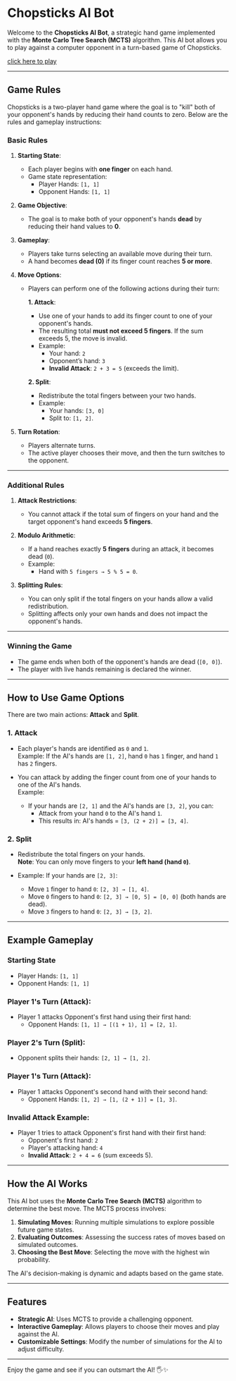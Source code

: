 # Chopsticks AI Bot

Welcome to the **Chopsticks AI Bot**, a strategic hand game implemented with the **Monte Carlo Tree Search (MCTS)** algorithm. This AI bot allows you to play against a computer opponent in a turn-based game of Chopsticks.

[click here to play](https://makrand999.github.io/Chopstick-bot/)

---

## **Game Rules**

Chopsticks is a two-player hand game where the goal is to "kill" both of your opponent's hands by reducing their hand counts to zero. Below are the rules and gameplay instructions:

### **Basic Rules**

1. **Starting State**:
   - Each player begins with **one finger** on each hand.
   - Game state representation:
     - Player Hands: `[1, 1]`
     - Opponent Hands: `[1, 1]`

2. **Game Objective**:
   - The goal is to make both of your opponent's hands **dead** by reducing their hand values to **0**.

3. **Gameplay**:
   - Players take turns selecting an available move during their turn.
   - A hand becomes **dead (0)** if its finger count reaches **5 or more**.

4. **Move Options**:
   - Players can perform one of the following actions during their turn:

     **1. Attack**:  
     - Use one of your hands to add its finger count to one of your opponent's hands.
     - The resulting total **must not exceed 5 fingers**. If the sum exceeds 5, the move is invalid.
     - Example:
       - Your hand: `2`
       - Opponent’s hand: `3`
       - **Invalid Attack**: `2 + 3 = 5` (exceeds the limit).

     **2. Split**:  
     - Redistribute the total fingers between your two hands.
     - Example:
       - Your hands: `[3, 0]`
       - Split to: `[1, 2]`.

5. **Turn Rotation**:
   - Players alternate turns.
   - The active player chooses their move, and then the turn switches to the opponent.

---

### **Additional Rules**

1. **Attack Restrictions**:
   - You cannot attack if the total sum of fingers on your hand and the target opponent's hand exceeds **5 fingers**.

2. **Modulo Arithmetic**:
   - If a hand reaches exactly **5 fingers** during an attack, it becomes dead (`0`).
   - Example:
     - Hand with `5 fingers → 5 % 5 = 0`.

3. **Splitting Rules**:
   - You can only split if the total fingers on your hands allow a valid redistribution.
   - Splitting affects only your own hands and does not impact the opponent's hands.

---

### **Winning the Game**
- The game ends when both of the opponent's hands are dead (`[0, 0]`).
- The player with live hands remaining is declared the winner.

---

## **How to Use Game Options**

There are two main actions: **Attack** and **Split**.

### **1. Attack**
- Each player's hands are identified as `0` and `1`.  
  Example: If the AI's hands are `[1, 2]`, hand `0` has `1` finger, and hand `1` has `2` fingers.

- You can attack by adding the finger count from one of your hands to one of the AI's hands.  
  Example:  
  - If your hands are `[2, 1]` and the AI's hands are `[3, 2]`, you can:
    - Attack from your hand `0` to the AI's hand `1`.
    - This results in: AI's hands = `[3, (2 + 2)] = [3, 4]`.

### **2. Split**
- Redistribute the total fingers on your hands.  
  **Note**: You can only move fingers to your **left hand (hand `0`)**.

- Example: If your hands are `[2, 3]`:
  - Move `1` finger to hand `0`: `[2, 3] → [1, 4]`.
  - Move `0` fingers to hand `0`: `[2, 3] → [0, 5] = [0, 0]` (both hands are dead).
  - Move `3` fingers to hand `0`: `[2, 3] → [3, 2]`.

---

## **Example Gameplay**

### **Starting State**
- Player Hands: `[1, 1]`
- Opponent Hands: `[1, 1]`

### **Player 1's Turn (Attack)**:
- Player 1 attacks Opponent's first hand using their first hand:
  - Opponent Hands: `[1, 1] → [(1 + 1), 1] = [2, 1]`.

### **Player 2's Turn (Split)**:
- Opponent splits their hands: `[2, 1] → [1, 2]`.

### **Player 1's Turn (Attack)**:
- Player 1 attacks Opponent's second hand with their second hand:
  - Opponent Hands: `[1, 2] → [1, (2 + 1)] = [1, 3]`.

### **Invalid Attack Example**:
- Player 1 tries to attack Opponent's first hand with their first hand:
  - Opponent's first hand: `2`
  - Player's attacking hand: `4`
  - **Invalid Attack**: `2 + 4 = 6` (sum exceeds 5).

---

## **How the AI Works**

This AI bot uses the **Monte Carlo Tree Search (MCTS)** algorithm to determine the best move. The MCTS process involves:

1. **Simulating Moves**: Running multiple simulations to explore possible future game states.
2. **Evaluating Outcomes**: Assessing the success rates of moves based on simulated outcomes.
3. **Choosing the Best Move**: Selecting the move with the highest win probability.

The AI's decision-making is dynamic and adapts based on the game state.

---

## **Features**
- **Strategic AI**: Uses MCTS to provide a challenging opponent.
- **Interactive Gameplay**: Allows players to choose their moves and play against the AI.
- **Customizable Settings**: Modify the number of simulations for the AI to adjust difficulty.

---

Enjoy the game and see if you can outsmart the AI! 🖐️✨
